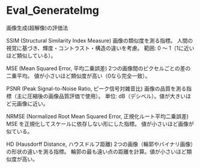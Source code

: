 # Eval_GenerateImg
画像生成(超解像)の評価法

SSIM (Structural Similarity Index Measure)
画像の類似度を測る指標。
人間の視覚に基づき、輝度・コントラスト・構造の違いを考慮。
範囲: 0 ～ 1（1に近いほど類似している）。

MSE (Mean Squared Error, 平均二乗誤差)
2つの画像間のピクセルごとの差の二乗平均。
値が小さいほど類似度が高い（0なら完全一致）。

PSNR (Peak Signal-to-Noise Ratio, ピーク信号対雑音比)
画像の品質を測る指標（主に圧縮後の画像品質評価で使用）。
単位: dB（デシベル）。値が大きいほど元画像に近い。

NRMSE (Normalized Root Mean Squared Error, 正規化ルート平均二乗誤差)
MSE を正規化してスケールに依存しない形にした指標。
値が小さいほど画像が似ている。

HD (Hausdorff Distance, ハウスドルフ距離)
2つの画像（輪郭やバイナリ画像）の形状の違いを測る指標。
輪郭の最も遠い点の距離を計算。値が小さいほど類似度が高い。
